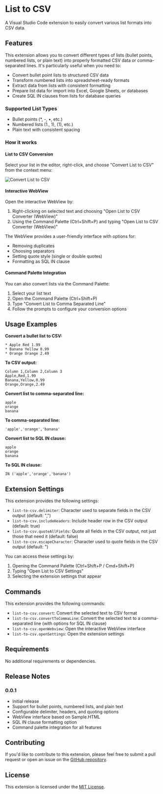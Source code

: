 # List to CSV

A Visual Studio Code extension to easily convert various list formats into CSV data.

## Features

This extension allows you to convert different types of lists (bullet points, numbered lists, or plain text) into properly formatted CSV data or comma-separated lines. It's particularly useful when you need to:

- Convert bullet point lists to structured CSV data
- Transform numbered lists into spreadsheet-ready formats
- Extract data from lists with consistent formatting
- Prepare list data for import into Excel, Google Sheets, or databases
- Create SQL IN clauses from lists for database queries

### Supported List Types

- Bullet points (*, -, •, etc.)
- Numbered lists (1., 1), (1), etc.)
- Plain text with consistent spacing

### How it works

#### List to CSV Conversion

Select your list in the editor, right-click, and choose "Convert List to CSV" from the context menu:

![Convert List to CSV](https://raw.githubusercontent.com/yourusername/list-to-csv/main/images/demo.gif)

#### Interactive WebView

Open the interactive WebView by:

1. Right-clicking on selected text and choosing "Open List to CSV Converter (WebView)"
2. Using the Command Palette (Ctrl+Shift+P) and typing "Open List to CSV Converter (WebView)"

The WebView provides a user-friendly interface with options for:
- Removing duplicates
- Choosing separators
- Setting quote style (single or double quotes)
- Formatting as SQL IN clause

#### Command Palette Integration

You can also convert lists via the Command Palette:

1. Select your list text
2. Open the Command Palette (Ctrl+Shift+P)
3. Type "Convert List to Comma Separated Line"
4. Follow the prompts to configure your conversion options

## Usage Examples

**Convert a bullet list to CSV:**

```
* Apple Red 1.99
* Banana Yellow 0.99
* Orange Orange 2.49
```

**To CSV output:**
```
Column 1,Column 2,Column 3
Apple,Red,1.99
Banana,Yellow,0.99
Orange,Orange,2.49
```

**Convert list to comma-separated line:**

```
apple
orange
banana
```

**To comma-separated line:**
```
'apple','orange','banana'
```

**Convert list to SQL IN clause:**

```
apple
orange
banana
```

**To SQL IN clause:**
```
IN ('apple','orange','banana')
```

## Extension Settings

This extension provides the following settings:

* `list-to-csv.delimiter`: Character used to separate fields in the CSV output (default: ",")
* `list-to-csv.includeHeaders`: Include header row in the CSV output (default: true)
* `list-to-csv.quoteAllFields`: Quote all fields in the CSV output, not just those that need it (default: false)
* `list-to-csv.escapeCharacter`: Character used to quote fields in the CSV output (default: ")

You can access these settings by:
1. Opening the Command Palette (Ctrl+Shift+P / Cmd+Shift+P)
2. Typing "Open List to CSV Settings"
3. Selecting the extension settings that appear

## Commands

This extension provides the following commands:

* `list-to-csv.convert`: Convert the selected text to CSV format
* `list-to-csv.convertToCommaLine`: Convert the selected text to a comma-separated line (with options for SQL IN clause)
* `list-to-csv.openWebview`: Open the interactive WebView interface
* `list-to-csv.openSettings`: Open the extension settings

## Requirements

No additional requirements or dependencies.

## Release Notes

### 0.0.1

- Initial release
- Support for bullet points, numbered lists, and plain text
- Configurable delimiter, headers, and quoting options
- WebView interface based on Sample.HTML
- SQL IN clause formatting option
- Command palette integration for all features

## Contributing

If you'd like to contribute to this extension, please feel free to submit a pull request or open an issue on the [GitHub repository](https://github.com/yourusername/list-to-csv).

## License

This extension is licensed under the [MIT License](LICENSE).
